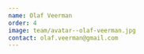 ```yaml
---
name: Olaf Veerman
order: 4
image: team/avatar--olaf-veerman.jpg
contact: olaf.veerman@gmail.com
---
```

